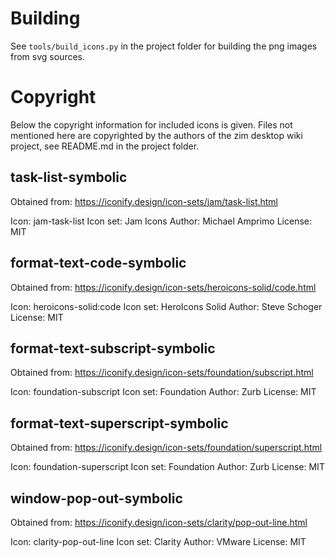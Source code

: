 Building
========

See `tools/build_icons.py` in the project folder for building the png images
from svg sources.


Copyright
=========

Below the copyright information for included icons is given.
Files not mentioned here are copyrighted by the authors of the
zim desktop wiki project, see README.md in the project folder.

## task-list-symbolic

Obtained from: https://iconify.design/icon-sets/jam/task-list.html

Icon:  jam-task-list
Icon set: Jam Icons
Author: Michael Amprimo
License: MIT

## format-text-code-symbolic

Obtained from: https://iconify.design/icon-sets/heroicons-solid/code.html

Icon:  heroicons-solid:code
Icon set: HeroIcons Solid
Author: Steve Schoger
License: MIT

## format-text-subscript-symbolic

Obtained from: https://iconify.design/icon-sets/foundation/subscript.html

Icon:  foundation-subscript
Icon set: Foundation
Author: Zurb
License: MIT

## format-text-superscript-symbolic

Obtained from: https://iconify.design/icon-sets/foundation/superscript.html

Icon:  foundation-superscript
Icon set: Foundation
Author: Zurb
License: MIT

## window-pop-out-symbolic

Obtained from: https://iconify.design/icon-sets/clarity/pop-out-line.html

Icon:  clarity-pop-out-line
Icon set: Clarity
Author: VMware
License: MIT
